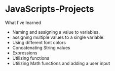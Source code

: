 # JavaScripts-Projects
What I've learned
  - Naming and assigning a value to variables.
  - assigning multiple values to a single variable.
  - Using different font colors
  - Concatenating String values
  - Expressions
  - Utilizing functions
  - Utilizing Math functions and adding a user input
